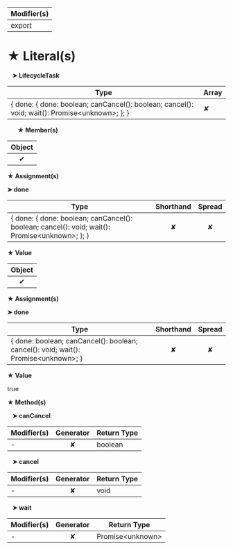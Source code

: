 | Modifier(s)                            |
|----------------------------------------|
| export |

# &#9733; Literal(s)

&nbsp;&nbsp; **&#10148; LifecycleTask**

| Type                        | Array                           |
|-----------------------------|---------------------------------|
| { done: { done: boolean; canCancel(): boolean; cancel(): void; wait(): Promise&lt;unknown&gt;; }; } | ✘ |

&nbsp;&nbsp;&nbsp;&nbsp;&nbsp; **&#9733; Member(s)**

| Object                        |
|:-----------------------------:|
| ✔ |

**&#9733; Assignment(s)**

**&#10148; done**

| Type                      | Shorthand                         | Spread                        |
|---------------------------|:---------------------------------:|:-----------------------------:|
| { done: { done: boolean; canCancel(): boolean; cancel(): void; wait(): Promise&lt;unknown&gt;; }; } | ✘  | ✘ |

**&#9733; Value**

| Object                        |
|:-----------------------------:|
| ✔ |

**&#9733; Assignment(s)**

**&#10148; done**

| Type                      | Shorthand                         | Spread                        |
|---------------------------|:---------------------------------:|:-----------------------------:|
| { done: boolean; canCancel(): boolean; cancel(): void; wait(): Promise&lt;unknown&gt;; } | ✘  | ✘ |

**&#9733; Value**

true

**&#9733; Method(s)**

&nbsp;&nbsp; **&#10148; canCancel**

| Modifier(s)                              | Generator                          | Return Type                       |
|------------------------------------------|:----------------------------------:|-----------------------------------|
| - | ✘ | boolean |

&nbsp;&nbsp; **&#10148; cancel**

| Modifier(s)                              | Generator                          | Return Type                       |
|------------------------------------------|:----------------------------------:|-----------------------------------|
| - | ✘ | void |

&nbsp;&nbsp; **&#10148; wait**

| Modifier(s)                              | Generator                          | Return Type                       |
|------------------------------------------|:----------------------------------:|-----------------------------------|
| - | ✘ | Promise&lt;unknown&gt; |